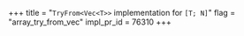 +++
title = "`TryFrom<Vec<T>>` implementation for `[T; N]`"
flag = "array_try_from_vec"
impl_pr_id = 76310
+++
